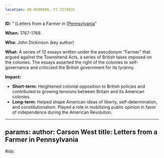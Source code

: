 ```yaml
---
location: 40.9699889,-77.7278831
---
```

**ID:** " [Letters from a Farmer in [[Pennsylvania](./../letters-from-a-farmer-in-[[pennsylvania/)"

**When:** 1767-1768

**Who:** John Dickinson (key author)

**What:** A series of 12 essays written under the pseudonym "Farmer" that argued against the Townshend Acts, a series of British taxes imposed on the colonies. The essays asserted the right of the colonies to self-governance and criticized the British government for its tyranny.

**Impact:**
* **Short-term:** Heightened colonial opposition to British policies and contributed to growing tensions between Britain and its American colonies.
* **Long-term:** Helped shape American ideas of liberty, self-determination, and constitutionalism. Played a role in mobilizing public opinion in favor of independence during the American Revolution.
---
params:
	author: Carson West
title: Letters from a Farmer in Pennsylvania
--- 
#ids